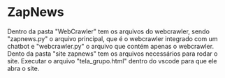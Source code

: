 # ZapNews
Dentro da pasta "WebCrawler" tem os arquivos do webcrawler, sendo "zapnews.py" o arquivo principal, que é o webcrawler integrado com um chatbot e "webcrawler.py" o arquivo que contém apenas o webcrawler.
Dento da pasta "site zapnews" tem os arquivos necessários para rodar o site. Executar o arquivo "tela_grupo.html" dentro do vscode para que ele abra o site.

